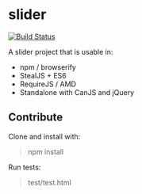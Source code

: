 slider
======

[![Build Status](https://travis-ci.org/bitovi-components/can-slider.png?branch=master)](https://travis-ci.org/bitovi-components/can-slider)

A slider project that is usable in:

- npm / browserify
- StealJS + ES6
- RequireJS / AMD
- Standalone with CanJS and jQuery

## Contribute

Clone and install with:

> npm install

Run tests:

> test/test.html
